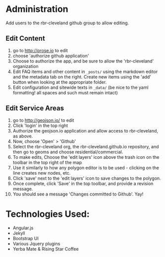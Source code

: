 # Administration

Add users to the rbr-cleveland github group to allow editing.

## Edit Content

1. go to http://prose.io to edit
2. choose 'authorize github application'
3. Choose to authorize the app, and be sure to allow the 'rbr-cleveland' organization
4. Edit FAQ items and other content in ``_posts/`` using the markdown editor and the metadata tab on the right. Create new items using the 'add' button when looking at the appropriate folder.
5. Edit configuration and sitewide texts in ``_data/`` (be nice to the yaml formatting! all spaces and such must remain intact)


## Edit Service Areas

1. go to http://geojson.io/ to edit
2. Click 'login' in the top right
3. Authorize the geojson.io application and allow access to rbr-cleveland, as above.
4. Now, choose 'Open' > 'Github'
5. Select the rbr-cleveland org, the rbr-cleveland.github.io repository, and then go to geoms and choose residential/commercial.
6. To make edits, Choose the 'edit layers' icon above the trash icon on the toolbar in the top right of the map
7. Use it similarly to how any polygon editor is to be used - clicking on the line creates new nodes, etc.
8. Click 'save' next to the 'edit layers' icon to save changes to the polygon.
9. Once complete, click 'Save' in the top toolbar, and provide a revision message.
10. You should see a message 'Changes committed to Github'. Yay!

# Technologies Used:

* Angular.js
* Jekyll
* Bootstrap UI
* Various Jquery plugins
* Yerba Mate & Rising Star Coffee
